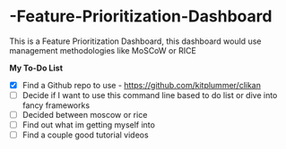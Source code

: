 # -Feature-Prioritization-Dashboard
This is a Feature Prioritization Dashboard, this dashboard would use management methodologies like MoSCoW or RICE

**My To-Do List**

- [x] Find a Github repo to use - https://github.com/kitplummer/clikan
- [ ] Decide if I want to use this command line based to do list or dive into fancy frameworks
- [ ] Decided between moscow or rice
- [ ] Find out what im getting myself into
- [ ] Find a couple good tutorial videos